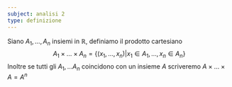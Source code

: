 ```yaml
---
subject: analisi 2
type: definizione
---
```

Siano $A_1,\dots,A_n$ insiemi in $\mathbb{R}$, definiamo il prodotto cartesiano
$$
A_1\times\dots\times A_n=\{(x_1,\dots,x_n)|x_1\in A_1,\dots,x_n\in A_n\}
$$
Inoltre se tutti gli $A_1,\dots A_n$ coincidono con un insieme $A$ scriveremo $A\times\dots\times A=A^n$